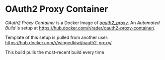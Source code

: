# OAuth2 Proxy Container
_OAuth2 Proxy Container_ is a Docker Image of [_oauth2_proxy_](https://github.com/bitly/oauth2_proxy). An _Automated Build_ is setup at https://hub.docker.com/r/rader/oauth2-proxy-container/.

Template of this setup is pulled from another user: https://hub.docker.com/r/wingedkiwi/oauth2-proxy/

This build pulls the most-recent build every time

